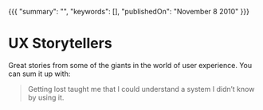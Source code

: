 {{{
    "summary": "",
    "keywords": [],
    "publishedOn": "November 8 2010"
}}}


# UX Storytellers

Great stories from some of the giants in the world of user experience. You can sum it up with:

> Getting lost taught me that I could understand a system I didn’t know by using it.
